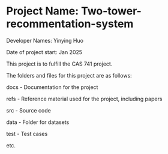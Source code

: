 # Project Name: Two-tower-recommentation-system

Developer Names: Yinying Huo

Date of project start: Jan 2025

This project is to fulfill the CAS 741 project.

The folders and files for this project are as follows:

docs - Documentation for the project

refs - Reference material used for the project, including papers

src - Source code

data - Folder for datasets

test - Test cases

etc.
